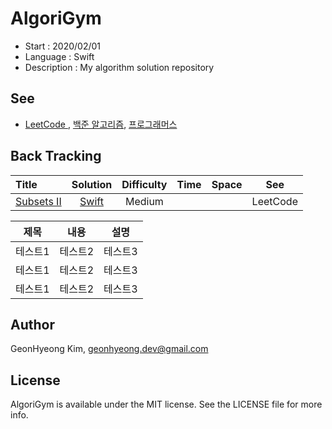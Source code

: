 # AlgoriGym
* Start : 2020/02/01
* Language : Swift
* Description : My algorithm solution repository


## See
* [LeetCode ](https://leetcode.com/ "LeetCode"), [백준 알고리즘](https://www.acmicpc.net/ "백준 알고리즘"), [프로그래머스](https://programmers.co.kr/ "프로그래머스")

## Back Tracking
|Title|Solution|Difficulty|Time|Space|See|
|:---|:---:|:---:|:---:|:---:|:---:|
|[Subsets II](https://leetcode.com/problems/subsets-ii/ "LeetCode")|[Swift](https://github.com/GeonHyeongKim/AlgoriGym/blob/master/BackTracking/Subsets%20II.swift)|Medium|||LeetCode|


|제목|내용|설명|
|------|---|---|
|테스트1|테스트2|테스트3|
|테스트1|테스트2|테스트3|
|테스트1|테스트2|테스트3|

## Author
GeonHyeong Kim, [geonhyeong.dev@gmail.com](geonhyeong.dev@gmail.com)

## License
AlgoriGym is available under the MIT license. See the LICENSE file for more info.
